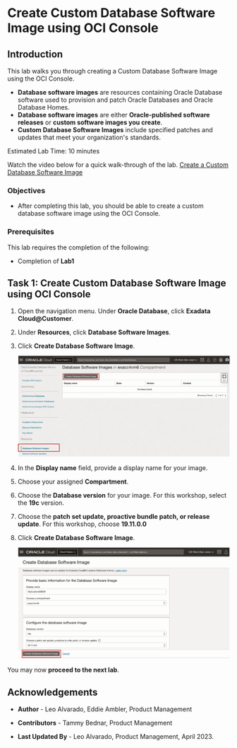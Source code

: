 # Create Custom Database Software Image using OCI Console


## Introduction

This lab walks you through creating a Custom Database Software Image using the OCI Console. 
 
  * **Database software images** are resources containing Oracle Database software used to provision and patch Oracle Databases and Oracle Database Homes.
  * **Database software images** are either **Oracle-published software releases** or **custom software images you create**.
  * **Custom Database Software Images** include specified patches and updates that meet your organization's standards.

Estimated Lab Time: 10 minutes

Watch the video below for a quick walk-through of the lab.
  [Create a Custom Database Software Image](youtube:jwxxIih3brQ)

### Objectives

-   After completing this lab, you should be able to create a custom database software image using the OCI Console.


### Prerequisites

This lab requires the completion of the following:

* Completion of **Lab1**

## Task 1: Create Custom Database Software Image using OCI Console

1. Open the navigation menu. Under **Oracle Database**, click **Exadata Cloud@Customer**.

2. Under **Resources**, click **Database Software Images**.

3. Click **Create Database Software Image**.

    ![Create Custom Database Software Image](./images/create-custom-dbsw.png " ")

4. In the **Display name** field, provide a display name for your image.
   
5. Choose your assigned **Compartment**.

6. Choose the **Database version** for your image. For this workshop, select the **19c** version.

7. Choose the **patch set update, proactive bundle patch, or release update**. For this workshop, choose **19.11.0.0**

8. Click **Create Database Software Image**.

    ![Create Custom Database Software Image Dialog Page](./images/create-dbsw-page.png " ")

You may now **proceed to the next lab**. 

<!--
## Learn More

* Click [here](https://docs.public.oneportal.content.oci.oraclecloud.com/en-us/iaas/exadata/doc/ecc-create-first-db.html) to learn more about Creating an Oracle Database on Exadata Database Service.

-->

## Acknowledgements

* **Author** - Leo Alvarado, Eddie Ambler, Product Management

* **Contributors** - Tammy Bednar, Product Management

* **Last Updated By** - Leo Alvarado, Product Management, April 2023.
